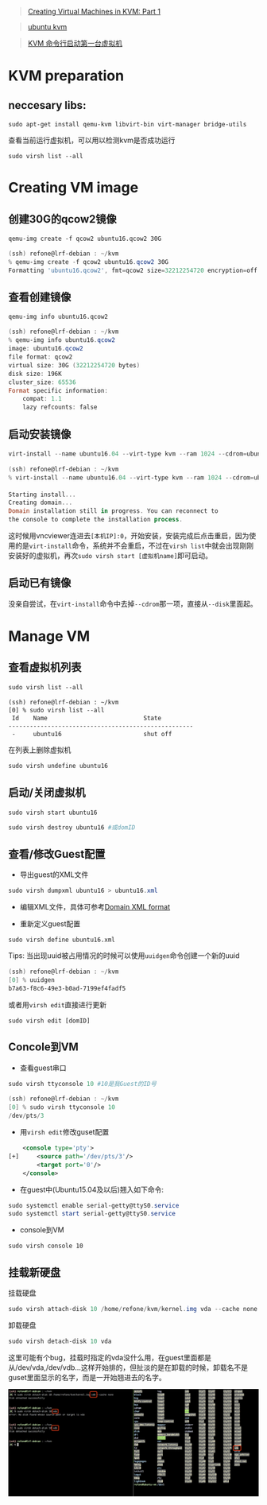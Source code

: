 > [Creating Virtual Machines in KVM: Part 1](https://www.linux.com/learn/intro-to-linux/2017/5/creating-virtual-machines-kvm-part-1)

> [ubuntu kvm](https://help.ubuntu.com/community/KVM/Installation)

> [KVM 命令行启动第一台虚拟机](https://www.cnblogs.com/yexiaochong/p/6029315.html)

# KVM preparation
## neccesary libs:
```
sudo apt-get install qemu-kvm libvirt-bin virt-manager bridge-utils
```
查看当前运行虚拟机，可以用以检测kvm是否成功运行
```
sudo virsh list --all
```

# Creating VM image

## 创建30G的qcow2镜像
```
qemu-img create -f qcow2 ubuntu16.qcow2 30G
```
```powershell
(ssh) refone@lrf-debian : ~/kvm
% qemu-img create -f qcow2 ubuntu16.qcow2 30G
Formatting 'ubuntu16.qcow2', fmt=qcow2 size=32212254720 encryption=off cluster_size=65536 lazy_refcounts=off
```
## 查看创建镜像
```
qemu-img info ubuntu16.qcow2
```
```powershell
(ssh) refone@lrf-debian : ~/kvm
% qemu-img info ubuntu16.qcow2
image: ubuntu16.qcow2
file format: qcow2
virtual size: 30G (32212254720 bytes)
disk size: 196K
cluster_size: 65536
Format specific information:
    compat: 1.1
    lazy refcounts: false
```
## 启动安装镜像
```powershell
virt-install --name ubuntu16.04 --virt-type kvm --ram 1024 --cdrom=ubuntu-16.04-desktop.iso --disk ubuntu16.qcow2 --graphics vnc,listen=0.0.0.0 --noautoconsole
```
```powershell
(ssh) refone@lrf-debian : ~/kvm
% virt-install --name ubuntu16.04 --virt-type kvm --ram 1024 --cdrom=ubuntu-16.04-desktop.iso --disk ubuntu16.qcow2 --graphics vnc,listen=0.0.0.0 --noautoconsole

Starting install...
Creating domain...                                                                                                                                            |    0 B     00:00
Domain installation still in progress. You can reconnect to
the console to complete the installation process.
```

这时候用vncviewer连进去```[本机IP]:0```，开始安装，安装完成后点击重启，因为使用的是```virt-install```命令，系统并不会重启，不过在```virsh list```中就会出现刚刚安装好的虚拟机，再次```sudo virsh start [虚拟机name]```即可启动。

## 启动已有镜像
没亲自尝试，在```virt-install```命令中去掉```--cdrom```那一项，直接从```--disk```里面起。

# Manage VM
## 查看虚拟机列表
```
sudo virsh list --all
```
```
(ssh) refone@lrf-debian : ~/kvm
[0] % sudo virsh list --all
 Id    Name                           State
----------------------------------------------------
 -     ubuntu16                       shut off
```
在列表上删除虚拟机
```powershell
sudo virsh undefine ubuntu16
```

## 启动/关闭虚拟机
```
sudo virsh start ubuntu16
```
```powershell
sudo virsh destroy ubuntu16 #或domID
```

## 查看/修改Guest配置

* 导出guest的XML文件
```powershell
sudo virsh dumpxml ubuntu16 > ubuntu16.xml
```
* 编辑XML文件，具体可参考[Domain XML format](https://libvirt.org/formatdomain.html#elementsDevices)

* 重新定义guest配置
```
sudo virsh define ubuntu16.xml
```
Tips: 当出现uuid被占用情况的时候可以使用```uuidgen```命令创建一个新的uuid
```powershell
(ssh) refone@lrf-debian : ~/kvm
[0] % uuidgen
b7a63-f8c6-49e3-b0ad-7199ef4fadf5
```

或者用```virsh edit```直接进行更新
```
sudo virsh edit [domID]
```

## Concole到VM
* 查看guest串口
```powershell
sudo virsh ttyconsole 10 #10是我Guest的ID号
```
```powershell
(ssh) refone@lrf-debian : ~/kvm
[0] % sudo virsh ttyconsole 10
/dev/pts/3
```
* 用```virsh edit```修改guset配置
```xml
    <console type='pty'>
[+]     <source path='/dev/pts/3'/>
        <target port='0'/>
    </console>
```
* 在guest中(Ubuntu15.04及以后)翘入如下命令:
```powershell
sudo systemctl enable serial-getty@ttyS0.service
sudo systemctl start serial-getty@ttyS0.service
```
* console到VM
```
sudo virsh console 10
```

## 挂载新硬盘
挂载硬盘
```powershell
sudo virsh attach-disk 10 /home/refone/kvm/kernel.img vda --cache none  # 10 is domID
```
卸载硬盘
```powershell
sudo virsh detach-disk 10 vda
```
这里可能有个bug，挂载时指定的vda没什么用，在guest里面都是从/dev/vda,/dev/vdb...这样开始排的，但扯淡的是在卸载的时候，卸载名不是guset里面显示的名字，而是一开始翘进去的名字。

![](./image/kvm-study-1.png)

